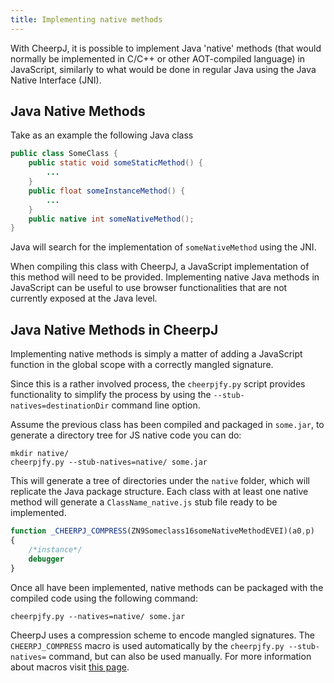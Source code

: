 ```yaml
---
title: Implementing native methods
---
```


With CheerpJ, it is possible to implement Java 'native' methods (that would normally be implemented in C/C++ or other AOT-compiled language) in JavaScript, similarly to what would be done in regular Java using the Java Native Interface (JNI).

## Java Native Methods

Take as an example the following Java class

```java title="SomeClass.java"
public class SomeClass {
    public static void someStaticMethod() {
        ...
    }
    public float someInstanceMethod() {
        ...
    }
    public native int someNativeMethod();
}
```

Java will search for the implementation of `someNativeMethod` using the JNI.

When compiling this class with CheerpJ, a JavaScript implementation of this method will need to be provided. Implementing native Java methods in JavaScript can be useful to use browser functionalities that are not currently exposed at the Java level.

## Java Native Methods in CheerpJ

Implementing native methods is simply a matter of adding a JavaScript function in the global scope with a correctly mangled signature.

Since this is a rather involved process, the `cheerpjfy.py` script provides functionality to simplify the process by using the `--stub-natives=destinationDir` command line option.

Assume the previous class has been compiled and packaged in `some.jar`, to generate a directory tree for JS native code you can do:

```shell
mkdir native/
cheerpjfy.py --stub-natives=native/ some.jar
```

This will generate a tree of directories under the `native` folder, which will replicate the Java package structure. Each class with at least one native method will generate a `ClassName_native.js` stub file ready to be implemented.

```js title= "Someclass_native.js"
function _CHEERPJ_COMPRESS(ZN9Someclass16someNativeMethodEVEI)(a0,p)
{
	/*instance*/
	debugger
}

```

Once all have been implemented, native methods can be packaged with the compiled code using the following command:

```shell
cheerpjfy.py --natives=native/ some.jar
```

CheerpJ uses a compression scheme to encode mangled signatures. The `CHEERPJ_COMPRESS` macro is used automatically by the `cheerpjfy.py --stub-natives=` command, but can also be used manually. For more information about macros visit [this page](/cheerpj3/reference/Command-Line-Options#--stub-nativesnativespath).

